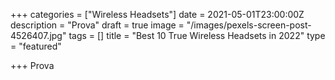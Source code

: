 +++
categories = ["Wireless Headsets"]
date = 2021-05-01T23:00:00Z
description = "Prova"
draft = true
image = "/images/pexels-screen-post-4526407.jpg"
tags = []
title = "Best 10 True Wireless Headsets in 2022"
type = "featured"

+++
Prova